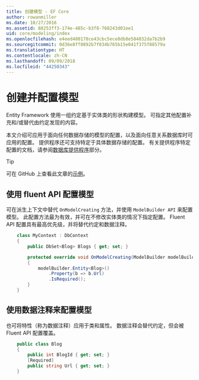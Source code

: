 ```yaml
---
title: 创建模型 - EF Core
author: rowanmiller
ms.date: 10/27/2016
ms.assetid: 88253ff3-174e-485c-b3f8-768243d01ee1
uid: core/modeling/index
ms.openlocfilehash: e4eed480178ce43cbc5ece8db8e584032da7b2b9
ms.sourcegitcommit: 0d36e8ff0892b7f034b765b15e041f375f88579a
ms.translationtype: HT
ms.contentlocale: zh-CN
ms.lasthandoff: 09/09/2018
ms.locfileid: "44250343"
---
```

# <a name="creating-and-configuring-a-model"></a>创建并配置模型

Entity Framework 使用一组约定基于实体类的形状构建模型。 可指定其他配置补充和/或替代由约定发现的内容。

本文介绍可应用于面向任何数据存储的模型的配置，以及面向任意关系数据库时可应用的配置。 提供程序还可支持特定于具体数据存储的配置。 有关提供程序特定配置的文档，请参阅[数据库提供程序](../providers/index.md)部分。

> [!TIP]  
> 可在 GitHub 上查看此文章的[示例](https://github.com/aspnet/EntityFramework.Docs/tree/master/samples)。

## <a name="use-fluent-api-to-configure-a-model"></a>使用 fluent API 配置模型

可在派生上下文中替代 `OnModelCreating` 方法，并使用 `ModelBuilder API` 来配置模型。 此配置方法最为有效，并可在不修改实体类的情况下指定配置。 Fluent API 配置具有最高优先级，并将替代约定和数据注释。

<!-- [!code-csharp[Main](samples/core/Modeling/FluentAPI/Samples/Required.cs?range=5-15&highlight=5-10)] -->

``` csharp
    class MyContext : DbContext
    {
        public DbSet<Blog> Blogs { get; set; }

        protected override void OnModelCreating(ModelBuilder modelBuilder)
        {
            modelBuilder.Entity<Blog>()
                .Property(b => b.Url)
                .IsRequired();
        }
    }
```

## <a name="use-data-annotations-to-configure-a-model"></a>使用数据注释来配置模型

也可将特性（称为数据注释）应用于类和属性。 数据注释会替代约定，但会被 Fluent API 配置覆盖。

<!-- [!code-csharp[Main](samples/core/Modeling/DataAnnotations/Samples/Required.cs?range=11-16&highlight=4)] -->
``` csharp
    public class Blog
    {
        public int BlogId { get; set; }
        [Required]
        public string Url { get; set; }
    }
```
